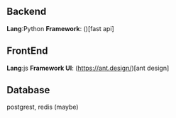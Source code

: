 ## Backend

**Lang**:Python
**Framework**: ()[fast api]

## FrontEnd

**Lang**:js
**Framework UI**: (https://ant.design/)[ant design]

## Database

postgrest, redis (maybe)

